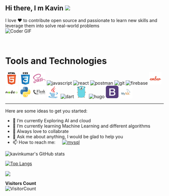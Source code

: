 ## Hi there, I m Kavin <img  src="https://user-images.githubusercontent.com/42378118/110234147-e3259600-7f4e-11eb-95be-0c4047144dea.gif"  width="30">

I love ❤️ to contribute open source and passionate to learn new skills and leverage them into solve real-world problems
<br>
 <img src="https://media.giphy.com/media/SWoSkN6DxTszqIKEqv/giphy.gif" alt="Coder GIF" width="500">

<br>

# Tools and Technologies
<p align="left">
<img src="https://raw.githubusercontent.com/devicons/devicon/master/icons/html5/html5-original-wordmark.svg" alt="html5" width="40" height="40"/>
<img src="https://raw.githubusercontent.com/devicons/devicon/master/icons/css3/css3-original-wordmark.svg" alt="css3" width="40" height="40"/>
<img src="https://raw.githubusercontent.com/devicons/devicon/master/icons/sass/sass-original.svg" alt="sass" width="40" height="40"/>
<img src="https://media3.giphy.com/media/ln7z2eWriiQAllfVcn/200w.webp" alt="javascript" width="40" height="40"/>
<img src="https://i.giphy.com/media/eNAsjO55tPbgaor7ma/200w.webp" alt="react" width="40" height="40"/>
<img src="https://www.vectorlogo.zone/logos/getpostman/getpostman-icon.svg" alt="postman" width="40" height="40"/>
 <img src="https://media.giphy.com/media/kH1DBkPNyZPOk0BxrM/giphy.gif" alt="git" width="40" height="40"/>
 <img src="https://www.vectorlogo.zone/logos/firebase/firebase-icon.svg" alt="firebase" width="40" height="40"/>
 <img src="https://raw.githubusercontent.com/github/explore/80688e429a7d4ef2fca1e82350fe8e3517d3494d/topics/ember/ember.png" alt="ember" width="40" height="40"/>
 <img src="https://raw.githubusercontent.com/devicons/devicon/master/icons/nodejs/nodejs-original-wordmark.svg" alt="nodejs" width="40" height="40"/>
 <img src="https://raw.githubusercontent.com/devicons/devicon/master/icons/python/python-original.svg" alt="python" width="40" height="40"/>
 <img src="https://raw.githubusercontent.com/github/explore/80688e429a7d4ef2fca1e82350fe8e3517d3494d/topics/flask/flask.png" alt="flask" width="40" height="40"/>
 <img src="https://raw.githubusercontent.com/devicons/devicon/master/icons/java/java-original.svg" alt="java" width="40" height="40"/>
 <img src="https://flutter.dev/assets/flutter-lockup-1caf6476beed76adec3c477586da54de6b552b2f42108ec5bc68dc63bae2df75.png" alt="dart" width="40" height="40"/>
 <img src="https://raw.githubusercontent.com/devicons/devicon/master/icons/go/go-original.svg" alt="go" width="40" height="40"/>
 <img src="https://d33wubrfki0l68.cloudfront.net/c38c7334cc3f23585738e40334284fddcaf03d5e/2e17c/images/hugo-logo-wide.svg" alt="hugo" width="40" height="40"/>
 <img src="https://raw.githubusercontent.com/github/explore/80688e429a7d4ef2fca1e82350fe8e3517d3494d/topics/bootstrap/bootstrap.png" alt="boostrap" width="40" height="40"/>
 <img src="https://raw.githubusercontent.com/github/explore/80688e429a7d4ef2fca1e82350fe8e3517d3494d/topics/mysql/mysql.png" alt="mysql" width="40" height="40"/>
</p>

<hr>
Here are some ideas to get you started:

- 🔭 I’m currently Exploring AI and cloud
- 🌱 I’m currently learning Machine Learning and different algorithms
- 👯 Always love to collabrate 
- 💬 Ask me about anything, I would be glad to help you
- 📫 How to reach me: <span> &emsp; <a href="https://www.linkedin.com/in/kavin-kumar-1999k/"> <img src="https://media-exp1.licdn.com/dms/image/C4D0BAQGyOWvr4W0Pow/company-logo_100_100/0/1590003577120?e=1629331200&v=beta&t=i1hRsy2nAapDyzIdOwfFQqiPRNj8z0BLHYViOG0o6pA" alt="mysql" width="15" height="15"/></a></span>



![kavinkumar's GitHub stats](https://github-readme-stats.vercel.app/api?username=kavinkumar999&show_icons=true&theme=radical)

[![Top Langs](https://github-readme-stats.vercel.app/api/top-langs/?username=kavinkumar999&langs_count=8&layout=compact)](https://github.com/kavinkumar999/github-readme-stats)

<img align="center" src="https://github-readme-streak-stats.herokuapp.com/?user=kavinkumar999&theme=radical&custom_title=streak-stats&hide_border=true&layout=compact" />

**Visitors Count**<br>
![VisitorCount](https://profile-counter.glitch.me/{kavinkumar999}/count.svg)
